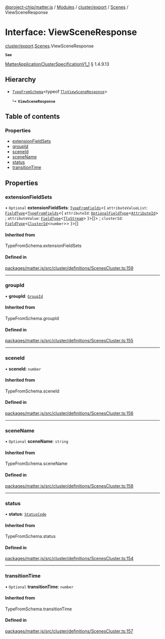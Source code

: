 [@project-chip/matter.js](../README.md) / [Modules](../modules.md) / [cluster/export](../modules/cluster_export.md) / [Scenes](../modules/cluster_export.Scenes.md) / ViewSceneResponse

# Interface: ViewSceneResponse

[cluster/export](../modules/cluster_export.md).[Scenes](../modules/cluster_export.Scenes.md).ViewSceneResponse

**`See`**

[MatterApplicationClusterSpecificationV1_1](spec_export.MatterApplicationClusterSpecificationV1_1.md) § 1.4.9.13

## Hierarchy

- [`TypeFromSchema`](../modules/tlv_export.md#typefromschema)\<typeof [`TlvViewSceneResponse`](../modules/cluster_export.Scenes.md#tlvviewsceneresponse)\>

  ↳ **`ViewSceneResponse`**

## Table of contents

### Properties

- [extensionFieldSets](cluster_export.Scenes.ViewSceneResponse.md#extensionfieldsets)
- [groupId](cluster_export.Scenes.ViewSceneResponse.md#groupid)
- [sceneId](cluster_export.Scenes.ViewSceneResponse.md#sceneid)
- [sceneName](cluster_export.Scenes.ViewSceneResponse.md#scenename)
- [status](cluster_export.Scenes.ViewSceneResponse.md#status)
- [transitionTime](cluster_export.Scenes.ViewSceneResponse.md#transitiontime)

## Properties

### extensionFieldSets

• `Optional` **extensionFieldSets**: [`TypeFromFields`](../modules/tlv_export.md#typefromfields)\<\{ `attributeValueList`: [`FieldType`](tlv_export.FieldType.md)\<[`TypeFromFields`](../modules/tlv_export.md#typefromfields)\<\{ `attributeId`: [`OptionalFieldType`](tlv_export.OptionalFieldType.md)\<[`AttributeId`](../modules/datatype_export.md#attributeid)\> ; `attributeValue`: [`FieldType`](tlv_export.FieldType.md)\<[`TlvStream`](../modules/tlv_export.md#tlvstream)\>  }\>[]\> ; `clusterId`: [`FieldType`](tlv_export.FieldType.md)\<[`ClusterId`](../modules/datatype_export.md#clusterid)\<`number`\>\>  }\>[]

#### Inherited from

TypeFromSchema.extensionFieldSets

#### Defined in

[packages/matter.js/src/cluster/definitions/ScenesCluster.ts:159](https://github.com/project-chip/matter.js/blob/3adaded6/packages/matter.js/src/cluster/definitions/ScenesCluster.ts#L159)

___

### groupId

• **groupId**: [`GroupId`](../modules/datatype_export.md#groupid)

#### Inherited from

TypeFromSchema.groupId

#### Defined in

[packages/matter.js/src/cluster/definitions/ScenesCluster.ts:155](https://github.com/project-chip/matter.js/blob/3adaded6/packages/matter.js/src/cluster/definitions/ScenesCluster.ts#L155)

___

### sceneId

• **sceneId**: `number`

#### Inherited from

TypeFromSchema.sceneId

#### Defined in

[packages/matter.js/src/cluster/definitions/ScenesCluster.ts:156](https://github.com/project-chip/matter.js/blob/3adaded6/packages/matter.js/src/cluster/definitions/ScenesCluster.ts#L156)

___

### sceneName

• `Optional` **sceneName**: `string`

#### Inherited from

TypeFromSchema.sceneName

#### Defined in

[packages/matter.js/src/cluster/definitions/ScenesCluster.ts:158](https://github.com/project-chip/matter.js/blob/3adaded6/packages/matter.js/src/cluster/definitions/ScenesCluster.ts#L158)

___

### status

• **status**: [`StatusCode`](../enums/protocol_interaction_export.StatusCode.md)

#### Inherited from

TypeFromSchema.status

#### Defined in

[packages/matter.js/src/cluster/definitions/ScenesCluster.ts:154](https://github.com/project-chip/matter.js/blob/3adaded6/packages/matter.js/src/cluster/definitions/ScenesCluster.ts#L154)

___

### transitionTime

• `Optional` **transitionTime**: `number`

#### Inherited from

TypeFromSchema.transitionTime

#### Defined in

[packages/matter.js/src/cluster/definitions/ScenesCluster.ts:157](https://github.com/project-chip/matter.js/blob/3adaded6/packages/matter.js/src/cluster/definitions/ScenesCluster.ts#L157)
